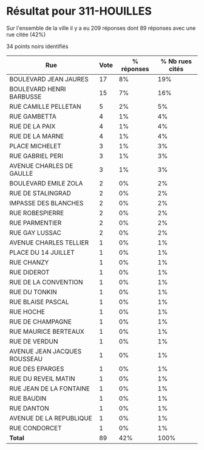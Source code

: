 # Résultat pour 311-HOUILLES

Sur l'ensemble de la ville il y a eu 209 réponses dont 89 réponses avec une rue citée (42%)

34 points noirs identifiés

| Rue | Vote | % réponses | % Nb rues cités|
|-----|------|------------|----------------|
| BOULEVARD JEAN JAURES | 17 | 8% | 19%|
| BOULEVARD HENRI BARBUSSE | 15 | 7% | 16%|
| RUE CAMILLE PELLETAN | 5 | 2% | 5%|
| RUE GAMBETTA | 4 | 1% | 4%|
| RUE DE LA PAIX | 4 | 1% | 4%|
| RUE DE LA MARNE | 4 | 1% | 4%|
| PLACE MICHELET | 3 | 1% | 3%|
| RUE GABRIEL PERI | 3 | 1% | 3%|
| AVENUE CHARLES DE GAULLE | 3 | 1% | 3%|
| BOULEVARD EMILE ZOLA | 2 | 0% | 2%|
| RUE DE STALINGRAD | 2 | 0% | 2%|
| IMPASSE DES BLANCHES | 2 | 0% | 2%|
| RUE ROBESPIERRE | 2 | 0% | 2%|
| RUE PARMENTIER | 2 | 0% | 2%|
| RUE GAY LUSSAC | 2 | 0% | 2%|
| AVENUE CHARLES TELLIER | 1 | 0% | 1%|
| PLACE DU 14 JUILLET | 1 | 0% | 1%|
| RUE CHANZY | 1 | 0% | 1%|
| RUE DIDEROT | 1 | 0% | 1%|
| RUE DE LA CONVENTION | 1 | 0% | 1%|
| RUE DU TONKIN | 1 | 0% | 1%|
| RUE BLAISE PASCAL | 1 | 0% | 1%|
| RUE HOCHE | 1 | 0% | 1%|
| RUE DE CHAMPAGNE | 1 | 0% | 1%|
| RUE MAURICE BERTEAUX | 1 | 0% | 1%|
| RUE DE VERDUN | 1 | 0% | 1%|
| AVENUE JEAN JACQUES ROUSSEAU | 1 | 0% | 1%|
| RUE DES EPARGES | 1 | 0% | 1%|
| RUE DU REVEIL MATIN | 1 | 0% | 1%|
| RUE JEAN DE LA FONTAINE | 1 | 0% | 1%|
| RUE BAUDIN | 1 | 0% | 1%|
| RUE DANTON | 1 | 0% | 1%|
| AVENUE DE LA REPUBLIQUE | 1 | 0% | 1%|
| RUE CONDORCET | 1 | 0% | 1%|
| **Total** | 89 | 42% | 100%|
